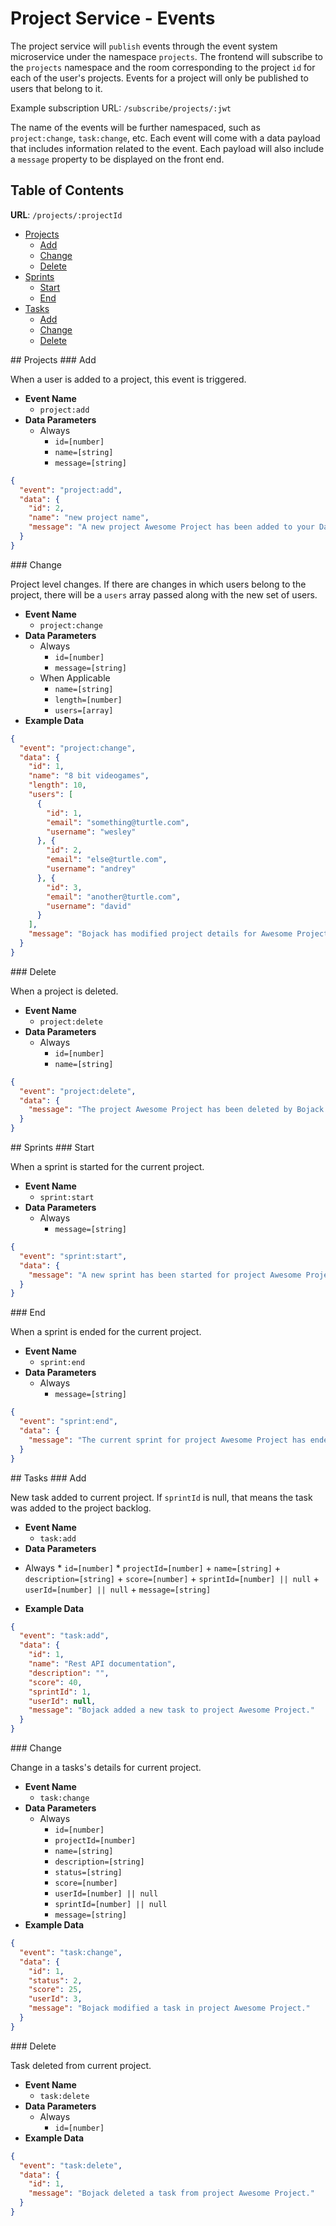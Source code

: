 # Project Service - Events

The project service will `publish` events through the event system microservice under the namespace `projects`. The frontend will subscribe to the `projects` namespace and the room corresponding to the project `id` for each of the user's projects. Events for a project will only be published to users that belong to it.

Example subscription URL: `/subscribe/projects/:jwt`

The name of the events will be further namespaced, such as `project:change`, `task:change`, etc. Each event will come with a data payload that includes information related to the event. Each payload will also include a `message` property to be displayed on the front end.

## Table of Contents

**URL**: `/projects/:projectId`
- [Projects](#projects)
  + [Add](#projects-add)
  + [Change](#projects-change)
  + [Delete](#projects-delete)
- [Sprints](#sprints)
  + [Start](#sprints-start)
  + [End](#sprints-end)
- [Tasks](#tasks)
  + [Add](#tasks-add)
  + [Change](#tasks-change)
  + [Delete](#tasks-delete)

<a name="projects"/>
## Projects

<a name="projects-add" />
### Add

When a user is added to a project, this event is triggered.

- **Event Name**
  + `project:add`
- **Data Parameters**
  + Always
    * `id=[number]`
    * `name=[string]`
    * `message=[string]`

```json
{
  "event": "project:add",
  "data": {
    "id": 2,
    "name": "new project name",
    "message": "A new project Awesome Project has been added to your Dashboard."
  }
}

```

<a name="projects-change"/>
### Change

Project level changes. If there are changes in which users belong to the project, there will be a `users` array passed along with the new set of users.

- **Event Name**
  + `project:change`
- **Data Parameters**
  + Always
    * `id=[number]`
    * `message=[string]`
  + When Applicable
    * `name=[string]`
    * `length=[number]`
    * `users=[array]`
- **Example Data**

```json
{
  "event": "project:change",
  "data": {
    "id": 1,
    "name": "8 bit videogames",
    "length": 10,
    "users": [
      {
        "id": 1,
        "email": "something@turtle.com",
        "username": "wesley"
      }, {
        "id": 2,
        "email": "else@turtle.com",
        "username": "andrey"
      }, {
        "id": 3,
        "email": "another@turtle.com",
        "username": "david"
      }
    ],
    "message": "Bojack has modified project details for Awesome Project."
  }
}
```

<a name="projects-delete"/>
### Delete

When a project is deleted.

- **Event Name**
  + `project:delete`
- **Data Parameters**
  + Always
    * `id=[number]`
    * `name=[string]`

```json
{
  "event": "project:delete",
  "data": {
    "message": "The project Awesome Project has been deleted by Bojack."
  }
}
```

<a name="sprints"/>
## Sprints

<a name="sprints-start"/>
### Start

When a sprint is started for the current project.

- **Event Name**
  + `sprint:start`
- **Data Parameters**
  + Always
    * `message=[string]`

```json
{
  "event": "sprint:start",
  "data": {
    "message": "A new sprint has been started for project Awesome Project."
  }
}
```

<a name="sprints-end"/>
### End

When a sprint is ended for the current project.

- **Event Name**
  + `sprint:end`
- **Data Parameters**
  + Always
    * `message=[string]`

```json
{
  "event": "sprint:end",
  "data": {
    "message": "The current sprint for project Awesome Project has ended."
  }
}
```

<a name="tasks"/>
## Tasks

<a name="tasks-add"/>
### Add

New task added to current project. If `sprintId` is null, that means the task was added to the project backlog.

- **Event Name**
  + `task:add`
-  **Data Parameters**
  +  Always
    *  `id=[number]`
    *  `projectId=[number]`
    +  `name=[string]`
    +  `description=[string]`
    +  `score=[number]`
    +  `sprintId=[number] || null`
    +  `userId=[number] || null`
    +  `message=[string]`
-  **Example Data**

```json
{
  "event": "task:add",
  "data": {
    "id": 1,
    "name": "Rest API documentation",
    "description": "",
    "score": 40,
    "sprintId": 1,
    "userId": null,
    "message": "Bojack added a new task to project Awesome Project."
  }
}
```

<a name="tasks-change"/>
### Change

Change in a tasks's details for current project.

- **Event Name**
  + `task:change`
- **Data Parameters**
  + Always
    * `id=[number]`
    * `projectId=[number]`
    * `name=[string]`
    * `description=[string]`
    * `status=[string]`
    * `score=[number]`
    * `userId=[number] || null`
    * `sprintId=[number] || null`
    * `message=[string]`
-  **Example Data**

```json
{
  "event": "task:change",
  "data": {
    "id": 1,
    "status": 2,
    "score": 25,
    "userId": 3,
    "message": "Bojack modified a task in project Awesome Project."
  }
}
```

<a name="tasks-delete"/>
### Delete

Task deleted from current project.

- **Event Name**
  + `task:delete`
- **Data Parameters**
  + Always
    * `id=[number]`
- **Example Data**

```json
{
  "event": "task:delete",
  "data": {
    "id": 1,
    "message": "Bojack deleted a task from project Awesome Project."
  }
}
```
